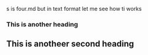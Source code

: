 s is four.md but in text format
let me see how ti works



### This is another heading


## This is anotheer second heading
